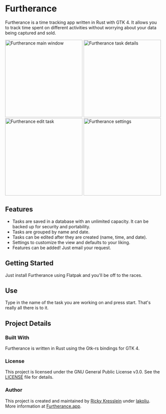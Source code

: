 # Furtherance
Furtherance is a time tracking app written in Rust with GTK 4.
It allows you to track time spent on different activities without worrying about your data being captured and sold.

<p float="left">
    <img src="https://raw.githubusercontent.com/lakoliu/Furtherance/main/data/screenshots/furtherance-screenshot-main.png" alt="Furtherance main window" width="250"/>
    <img src="https://raw.githubusercontent.com/lakoliu/Furtherance/main/data/screenshots/furtherance-screenshot-task-details.png" alt="Furtherance task details" width="250"/>
    <img src="https://raw.githubusercontent.com/lakoliu/Furtherance/main/data/screenshots/furtherance-screenshot-edit-task.png" alt="Furtherance edit task" width="250"/>
    <img src="https://raw.githubusercontent.com/lakoliu/Furtherance/main/data/screenshots/furtherance-screenshot-settings.png" alt="Furtherance settings" width="250"/>
</p>

## Features
* Tasks are saved in a database with an unlimited capacity. It can be backed up for security and portability.
* Tasks are grouped by name and date.
* Tasks can be edited after they are created (name, time, and date).
* Settings to customize the view and defaults to your liking.
* Features can be added! Just email your request.

## Getting Started
Just install Furtherance using Flatpak and you'll be off to the races.

## Use
Type in the name of the task you are working on and press start. That's really all there is to it.

## Project Details

### Built With
Furtherance is written in Rust using the Gtk-rs bindings for GTK 4.

### License
This project is licensed under the GNU General Public License v3.0. See the [LICENSE](LICENSE) file for details.

### Author
This project is created and maintained by [Ricky Kresslein](https://kressle.in) under [lakoliu](https://lakoliu.com). More information at [Furtherance.app](https://furtherance.app).
